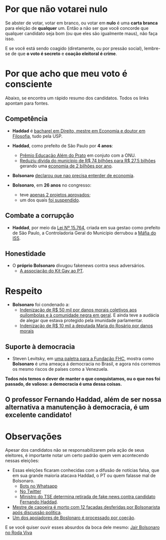 # Por que não votarei nulo

Se abster de votar, votar em branco, ou votar em **nulo** é uma **carta branca** para eleição de **qualquer** um. Então a não ser que você concorde que qualquer candidato seja bom (ou que eles são igualmente maus), não faça isso.

E se você está sendo coagido (diretamente, ou por pressão social), lembre-se de que **o voto é secreto** e **coação eleitoral é crime**.

# Por que acho que meu voto é consciente

Abaixo, se encontra um rápido resumo dos candidatos. Todos os links apontam para fontes.

## Competência

* **Haddad** é [bacharel em Direito, mestre em Economia e doutor em Filosofia](http://buscatextual.cnpq.br/buscatextual/visualizacv.do?id=K4782263J1&mostrarNroCitacoesISI=true&mostrarNroCitacoesScopus=true&mostrarNroCitacoesScielo=true), tudo pela USP.
* **Haddad**, como prefeito de São Paulo por **4 anos**:
  * [Prêmio Educação Além do Prato](https://nacoesunidas.org/sao-paulo-e-centro-da-onu-de-excelencia-contra-a-fome-premiam-projetos-de-alimentacao-escolar/) em conjuto com a ONU.
  * [Reduziu dívida do município de R$ 74 bilhões para R$ 27,5 bilhões](https://www.brasil247.com/pt/247/sp247/219042/Haddad-reduz-d%C3%ADvida-de-S%C3%A3o-Paulo-em-R$-465-bilh%C3%B5es.htm) gerando uma [economia de 2 bilhões por ano](https://www1.folha.uol.com.br/cotidiano/2016/02/1743985-com-renegociacao-divida-da-cidade-de-sp-cai-de-r-74-bi-para-r-275-bi.shtml).

* **Bolsonaro** [declarou que nao precisa enterder de economia](https://www.google.com/search?q=bolsonaro+nao+preciso+entender+de+economia).
* **Bolsonaro**, em **26 anos** no congresso:
  * teve [apenas 2 projetos aprovados](https://politica.estadao.com.br/noticias/geral,bolsonaro-aprova-dois-projetos-em-26-anos-de-congresso,70001900653);
  * um dos quais [foi suspendido](http://g1.globo.com/ciencia-e-saude/noticia/2016/05/supremo-suspende-lei-que-autoriza-uso-da-pilula-do-cancer.html).

## Combate a corrupção

* **Haddad**, por meio da [Lei Nº 15.764](http://leismunicipa.is/dktag), criada em sua gestao como prefeito de São Paulo, a Controladoria Geral do Município derrubou a [Máfia do ISS](https://www1.folha.uol.com.br/cotidiano/2018/06/integrantes-da-mafia-do-iss-sao-condenado-a-mais-de-100-anos-de-prisao.shtml).

## Honestidade

* O **próprio Bolsonaro** divugou fakenews contra seus adversários.
  * [A associação do Kit Gay ao PT](https://www.huffpostbrasil.com/2018/10/24/kit-gay-a-verdade-sobre-o-programa-alvo-de-criticas-e-fake-news-de-bolsonaro_a_23565210/).

# Respeito

* **Bolsonaro** foi condenado a:
  * [Indenização de R$ 50 mil por danos morais coletivos aos quilombolas e à comunidade negra em geral](https://www.conjur.com.br/2017-out-03/bolsonaro-condenado-pagar-50-mil-ofensas-quilombolas). E ainda teve a audácia de alegar que estava protegido pela imunidade parlamentar.
  * [Indenização de R$ 10 mil a deputada Maria do Rosário por danos morais](http://www.stj.jus.br/sites/STJ/default/pt_BR/Comunica%C3%A7%C3%A3o/noticias/Not%C3%ADcias/Jair-Bolsonaro-ter%C3%A1-de-indenizar-deputada-Maria-do-Ros%C3%A1rio-por-danos-morais)

## Suporte à democracia

* Steven Levitsky, em [uma paletra para a Fundação FHC](https://www.youtube.com/watch?v=R8QL1fVBjI8), mostra como **Bolsonaro** é uma ameaça á democracia no Brasil, e agora nós corremos os mesmo riscos de países como a Venezuela.

**Todos nós temos o dever de manter o que conquistamos, ou o que nos foi passado, de valioso: a democracia é uma dessa coisas.**

## O professor Fernando Haddad, além de ser nossa alternativa a manutenção à democracia, é um excelente candidato!

# Observações

Apesar dos candidatos não se responsabilizarem pela ação de seus eleitores, é importante notar um certo padrão quem vem acontecendo nessas eleições:

* Essas eleições ficaram conhecidas com a difusão de notícias falsa, que em sua grande maioria atacava Haddad, o PT ou quem falasse mal de Bolsonaro.
  * [Bots no Whatsapp](https://www1.folha.uol.com.br/poder/2018/10/estudo-aponta-para-automacao-no-envio-de-mensagens-e-orquestracao-entre-grupos-de-whatsapp-pro-bolsonaro.shtml)
  * [No Twitter](https://jornalggn.com.br/noticia/folha-publica-materias-com-bolovo-e-bolso-e-expoe-os-robos-de-bolsonaro-na-internet)
  * [Ministro do TSE determina retirada de fake news contra candidato Fernando Haddad](http://www.tse.jus.br/imprensa/noticias-tse/2018/Outubro/ministro-do-tse-determina-retirada-de-fake-news-contra-candidato-fernando-haddad).
* [Mestre de capoeira é morto com 12 facadas desferidas por Bolsonarista após discussão política](http://www.justificando.com/2018/10/10/mestre-de-capoeira-e-morto-com-12-facadas-desferidas-por-bolsonarista-apos-discussao-politica/).
* [Um dos apoiadores de Boslonaro é processado por coeção](https://exame.abril.com.br/negocios/mpt-processa-dono-da-havan-por-coagir-funcionarios-a-votar-em-bolsonaro/).

E se você quiser ouvir esses absurdos da boca dele mesmo: [Jair Bolsonaro no Roda Viva](https://www.youtube.com/watch?v=lDL59dkeTi0)
